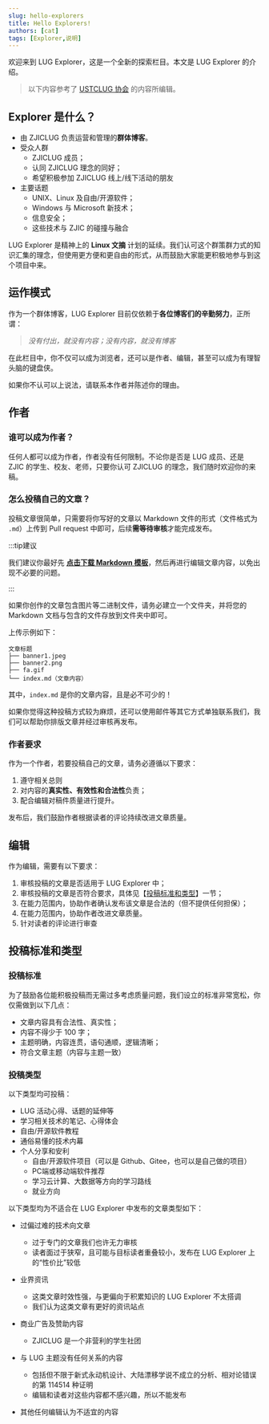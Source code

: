 ```yaml
---
slug: hello-explorers
title: Hello Explorers!
authors: [cat]
tags: [Explorer,说明]
---
```



欢迎来到 LUG Explorer，这是一个全新的探索栏目。本文是 LUG Explorer 的介绍。

> 以下内容参考了 [USTCLUG 协会](https://lug.ustc.edu.cn/planet/2018/08/hello-lug-planet/) 的内容所编辑。

## Explorer 是什么？

- 由 ZJICLUG 负责运营和管理的**群体博客**。
- 受众人群
  - ZJICLUG 成员；
  - 认同 ZJICLUG 理念的同好；
  - 希望积极参加 ZJICLUG 线上/线下活动的朋友
- 主要话题
  - UNIX、Linux 及自由/开源软件；
  - Windows 与 Microsoft 新技术；
  - 信息安全；
  - 这些技术与 ZJIC 的碰撞与融合
  
LUG Explorer 是精神上的 **Linux 文摘** 计划的延续。我们认可这个群策群力式的知识汇集的理念，但使用更方便和更自由的形式，从而鼓励大家能更积极地参与到这个项目中来。

## 运作模式

作为一个群体博客，LUG Explorer 目前仅依赖于**各位博客们的辛勤努力**，正所谓：

> *没有付出，就没有内容；没有内容，就没有博客*

在此栏目中，你不仅可以成为浏览者，还可以是作者、编辑，甚至可以成为有理智头脑的键盘侠。

如果你不认可以上说法，请联系本作者并陈述你的理由。

## 作者

### 谁可以成为作者？

任何人都可以成为作者，作者没有任何限制。不论你是否是 LUG 成员、还是 ZJIC 的学生、校友、老师，只要你认可 ZJICLUG 的理念，我们随时欢迎你的来稿。

### 怎么投稿自己的文章？

投稿文章很简单，只需要将你写好的文章以 Markdown 文件的形式（文件格式为 `.md`）上传到 Pull request 中即可，后续**需等待审核**才能完成发布。

:::tip建议

我们建议你最好先 **[点击下载 Markdown 模板](./_md.template)**，然后再进行编辑文章内容，以免出现不必要的问题。

:::

如果你创作的文章包含图片等二进制文件，请务必建立一个文件夹，并将您的 Markdown 文档与包含的文件存放到文件夹中即可。

上传示例如下：

```
文章标题
├── banner1.jpeg
├── banner2.png
├── fa.gif
└── index.md（文章内容）
```

其中，`index.md` 是你的文章内容，且是必不可少的！

如果你觉得这种投稿方式较为麻烦，还可以使用邮件等其它方式单独联系我们，我们可以帮助你排版文章并经过审核再发布。

### 作者要求

作为一个作者，若要投稿自己的文章，请务必遵循以下要求：

1. 遵守相关总则
1. 对内容的**真实性、有效性和合法性**负责；
1. 配合编辑对稿件质量进行提升。

发布后，我们鼓励作者根据读者的评论持续改进文章质量。

## 编辑

作为编辑，需要有以下要求：

1. 审核投稿的文章是否适用于 LUG Explorer 中；
2. 审核投稿的文章是否符合要求，具体见【[投稿标准和类型](#投稿标准与类型)】一节；
3. 在能力范围内，协助作者确认发布该文章是合法的（但不提供任何担保）；
4. 在能力范围内，协助作者改进文章质量。
5. 针对读者的评论进行审查

## 投稿标准和类型

### 投稿标准

为了鼓励各位能积极投稿而无需过多考虑质量问题，我们设立的标准非常宽松，你仅需做到以下几点：

- 文章内容具有合法性、真实性；
- 内容不得少于 100 字；
- 主题明确，内容连贯，语句通顺，逻辑清晰；
- 符合文章主题（内容与主题一致）

### 投稿类型

以下类型均可投稿：

- LUG 活动心得、话题的延伸等
- 学习相关技术的笔记、心得体会
- 自由/开源软件教程
- 通俗易懂的技术内幕
- 个人分享和安利
  - 自由/开源软件项目（可以是 Github、Gitee，也可以是自己做的项目）
  - PC端或移动端软件推荐
  - 学习云计算、大数据等方向的学习路线
  - 就业方向

以下类型均为不适合在 LUG Explorer 中发布的文章类型如下：

- 过偏过难的技术向文章
  - 过于专门的文章我们也许无力审核
  - 读者面过于狭窄，且可能与目标读者重叠较小，发布在 LUG Explorer 上的“性价比”较低

- 业界资讯
  - 这类文章时效性强，与更偏向于积累知识的 LUG Explorer 不太搭调
  - 我们认为这类文章有更好的资讯站点

- 商业广告及赞助内容
  - ZJICLUG 是一个非营利的学生社团
  
- 与 LUG 主题没有任何关系的内容
  - 包括但不限于新式永动机设计、大陆漂移学说不成立的分析、相对论错误的第 114514 种证明
  - 编辑和读者对这些内容都不感兴趣，所以不能发布

- 其他任何编辑认为不适宜的内容